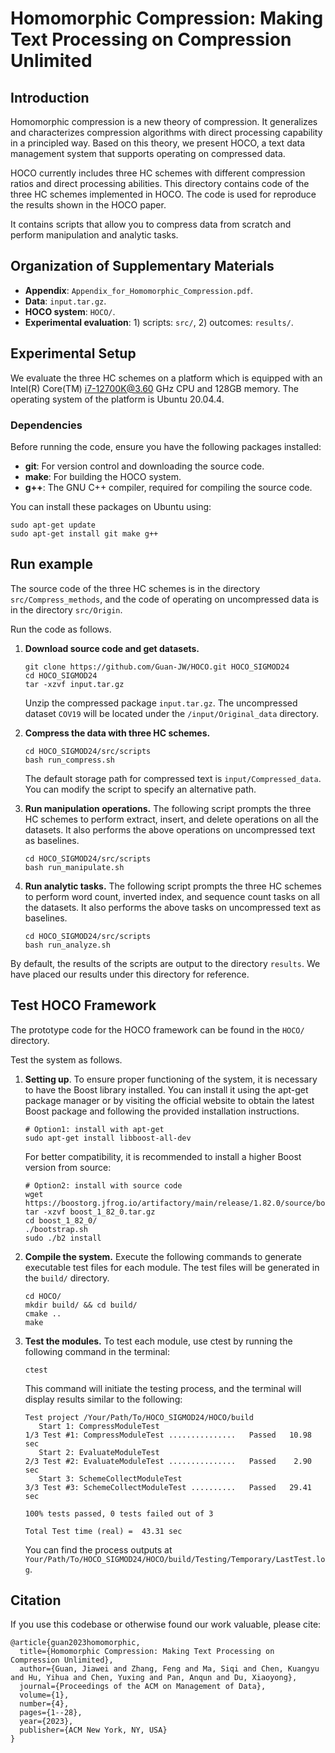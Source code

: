 # Homomorphic Compression: Making Text Processing on Compression Unlimited

## Introduction

Homomorphic compression is a new theory of compression. It generalizes and characterizes compression algorithms with direct processing capability in a principled way. Based on this theory, we present HOCO, a text data management system that supports operating on compressed data. 

HOCO currently includes three HC schemes with different compression ratios and direct processing abilities. This directory contains code of the three HC schemes implemented in HOCO. The code is used for reproduce the results shown in the HOCO paper. 

It contains scripts that allow you to compress data from scratch and perform manipulation and analytic tasks. 

## Organization of Supplementary Materials
- **Appendix**: `Appendix_for_Homomorphic_Compression.pdf`.
- **Data**: `input.tar.gz`.
- **HOCO system**: `HOCO/`.
- **Experimental evaluation**: 1) scripts: `src/`, 2) outcomes: `results/`.

## Experimental Setup

We evaluate the three HC schemes on a platform which is equipped with an Intel(R) Core(TM) i7-12700K@3.60 GHz CPU and 128GB memory. The operating system of the platform is Ubuntu 20.04.4.

### Dependencies

Before running the code, ensure you have the following packages installed:

- **git**: For version control and downloading the source code.
- **make**: For building the HOCO system.
- **g++**: The GNU C++ compiler, required for compiling the source code.

You can install these packages on Ubuntu using:

```shell
sudo apt-get update
sudo apt-get install git make g++
```


## Run example

The source code of the three HC schemes is in the directory `src/Compress_methods`, and the code of operating on uncompressed data is in the directory `src/Origin`. 

Run the code as follows.

1. **Download source code and get datasets.**

   ```shell
   git clone https://github.com/Guan-JW/HOCO.git HOCO_SIGMOD24
   cd HOCO_SIGMOD24
   tar -xzvf input.tar.gz
   ```

   Unzip the compressed package `input.tar.gz`. The uncompressed dataset `COV19` will be located under the `/input/Original_data` directory. 

2. **Compress the data with three HC schemes.** 

   ```shell
   cd HOCO_SIGMOD24/src/scripts
   bash run_compress.sh
   ```

   The default storage path for compressed text is `input/Compressed_data`. You can modify the script to specify an alternative path.

3. **Run manipulation operations.** The following script prompts the three HC schemes to perform extract, insert, and delete operations on all the datasets. It also performs the above operations on uncompressed text as baselines.

   ```shell
   cd HOCO_SIGMOD24/src/scripts
   bash run_manipulate.sh
   ```

4. **Run analytic tasks.** The following script prompts the three HC schemes to perform word count, inverted index, and sequence count tasks on all the datasets. It also performs the above tasks on uncompressed text as baselines.

   ```shell
   cd HOCO_SIGMOD24/src/scripts
   bash run_analyze.sh
   ```

By default, the results of the scripts are output to the directory `results`. We have placed our results under this directory for reference. 

## Test HOCO Framework
The prototype code for the HOCO framework can be found in the  `HOCO/` directory.

Test the system as follows.

1. **Setting up**. To ensure proper functioning of the system, it is necessary to have the Boost library installed. You can install it using the apt-get package manager or by visiting the official website to obtain the latest Boost package and following the provided installation instructions.
   ```shell
   # Option1: install with apt-get
   sudo apt-get install libboost-all-dev
   ```
   For better compatibility, it is recommended to install a higher Boost version from source:
   ```shell
   # Option2: install with source code
   wget https://boostorg.jfrog.io/artifactory/main/release/1.82.0/source/boost_1_82_0.tar.gz
   tar -xzvf boost_1_82_0.tar.gz
   cd boost_1_82_0/
   ./bootstrap.sh
   sudo ./b2 install
   ```


2. **Compile the system.** Execute the following commands to generate executable test files for each module. The test files will be generated in the `build/` directory.
   ```shell
   cd HOCO/
   mkdir build/ && cd build/
   cmake ..
   make
   ```

3. **Test the modules.** To test each module, use ctest by running the following command in the terminal:
   ```shell
   ctest
   ```
   This command will initiate the testing process, and the terminal will display results similar to the following:
   ```shell
   Test project /Your/Path/To/HOCO_SIGMOD24/HOCO/build
      Start 1: CompressModuleTest
   1/3 Test #1: CompressModuleTest ...............   Passed   10.98 sec
      Start 2: EvaluateModuleTest
   2/3 Test #2: EvaluateModuleTest ...............   Passed    2.90 sec
      Start 3: SchemeCollectModuleTest
   3/3 Test #3: SchemeCollectModuleTest ..........   Passed   29.41 sec

   100% tests passed, 0 tests failed out of 3

   Total Test time (real) =  43.31 sec
   ```
   You can find the process outputs at `Your/Path/To/HOCO_SIGMOD24/HOCO/build/Testing/Temporary/LastTest.log`.

## Citation
If you use this codebase or otherwise found our work valuable, please cite:

```
@article{guan2023homomorphic,
  title={Homomorphic Compression: Making Text Processing on Compression Unlimited},
  author={Guan, Jiawei and Zhang, Feng and Ma, Siqi and Chen, Kuangyu and Hu, Yihua and Chen, Yuxing and Pan, Anqun and Du, Xiaoyong},
  journal={Proceedings of the ACM on Management of Data},
  volume={1},
  number={4},
  pages={1--28},
  year={2023},
  publisher={ACM New York, NY, USA}
}
```
